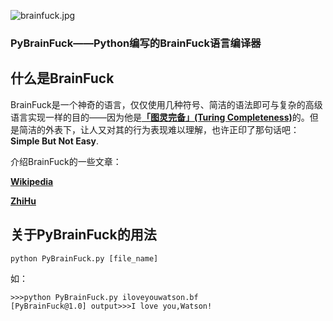 ![brainfuck.jpg](https://i.loli.net/2021/04/08/MiFeC4YjHUEzy8k.jpg)

### PyBrainFuck——Python编写的BrainFuck语言编译器



## 什么是BrainFuck

BrainFuck是一个神奇的语言，仅仅使用几种符号、简洁的语法即可与复杂的高级语言实现一样的目的——因为他是[**「图灵完备」(Turing Completeness)**](https://en.wikipedia.org/wiki/Turing_completeness)的。但是简洁的外表下，让人又对其的行为表现难以理解，也许正印了那句话吧：**Simple But Not Easy**.

介绍BrainFuck的一些文章：

[**Wikipedia**](https://en.wikipedia.org/wiki/Brainfuck)

[**ZhiHu**](https://www.zhihu.com/question/20002558/answer/13625765)



## 关于PyBrainFuck的用法

```
python PyBrainFuck.py [file_name]
```

如：

```
>>>python PyBrainFuck.py iloveyouwatson.bf
[PyBrainFuck@1.0] output>>>I love you,Watson!
```

